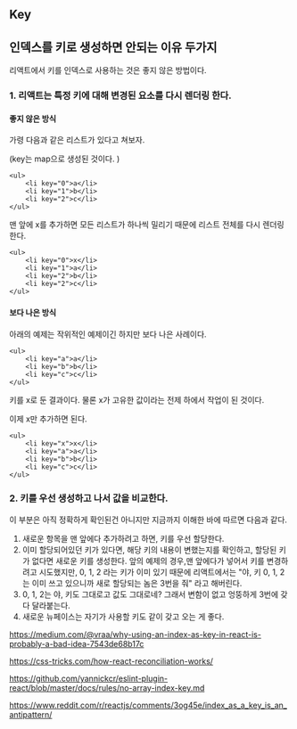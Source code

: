 ## Key



## 인덱스를 키로 생성하면 안되는 이유 두가지

리액트에서 키를 인덱스로 사용하는 것은 좋지 않은 방법이다. 



### 1.  리액트는 특정 키에 대해 변경된 요소를 다시 렌더링 한다. 



#### 좋지 않은 방식

가령 다음과 같은 리스트가 있다고 쳐보자. 

(key는 map으로 생성된 것이다. )

```react
<ul>
    <li key="0">a</li>
	<li key="1">b</li>
	<li key="2">c</li>
</ul>
```



맨 앞에 x를 추가하면 모든 리스트가 하나씩 밀리기 때문에 리스트 전체를 다시 렌더링한다. 

```react
<ul>
    <li key="0">x</li>
	<li key="1">a</li>
	<li key="2">b</li>
    <li key="2">c</li>
</ul>
```



#### 보다 나은 방식

아래의 예제는 작위적인 예제이긴 하지만 보다 나은 사례이다. 

```react
<ul>
    <li key="a">a</li>
    <li key="b">b</li>
    <li key="c">c</li>
</ul>
```



키를 x로 둔 결과이다. 물론 x가 고유한 값이라는 전제 하에서 작업이 된 것이다. 

이제 x만 추가하면 된다. 

```react
<ul>
    <li key="x">x</li>
    <li key="a">a</li>
    <li key="b">b</li>
    <li key="c">c</li>
</ul>
```



### 2. 키를 우선 생성하고 나서 값을 비교한다. 

이 부분은 아직 정확하게 확인된건 아니지만 지금까지 이해한 바에 따르면 다음과 같다. 

1. 새로운 항목을 맨 앞에다 추가하려고 하면, 키를 우선 할당한다.
2. 이미 할당되어있던 키가 있다면, 해당 키의 내용이 변했는지를 확인하고, 할당된 키가 없다면 새로운 키를 생성한다. 앞의 예제의 경우,맨 앞에다가 넣어서 키를 변경하려고 시도했지만, 0, 1, 2 라는 키가 이미 있기 때문에 리액트에서는 "야, 키 0, 1, 2 는 이미 쓰고 있으니까 새로 할당되는 놈은 3번을 줘" 라고 해버린다. 
3. 0, 1, 2는 야, 키도 그대로고 값도 그대로네? 그래서 변함이 없고 엉뚱하게 3번에 갖다 달라붙는다. 
4. 새로운 뉴페이스는 자기가 사용할 키도 같이 갖고 오는 게 좋다. 

https://medium.com/@vraa/why-using-an-index-as-key-in-react-is-probably-a-bad-idea-7543de68b17c

https://css-tricks.com/how-react-reconciliation-works/

https://github.com/yannickcr/eslint-plugin-react/blob/master/docs/rules/no-array-index-key.md

https://www.reddit.com/r/reactjs/comments/3og45e/index_as_a_key_is_an_antipattern/